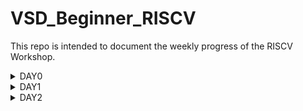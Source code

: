 # VSD_Beginner_RISCV
This repo is intended to document the weekly progress of the RISCV Workshop.

<details>
  <summary>DAY0</summary>

1.install Yosys

2.install iverilog

3.install gtkwave

## Yosys Installation

-  git clone https://github.com/YosysHQ/yosys.git
![image](https://github.com/hafizuddinsyed/VSD_Beginner_RISCV/assets/30310985/721dd3c7-d75c-468a-81c3-e9818c73c906)

-   sudo apt-get install build-essential clang bison flex \
    libreadline-dev gawk tcl-dev libffi-dev git \
    graphviz xdot pkg-config python3 libboost-system-dev \
    libboost-python-dev libboost-filesystem-dev zlib1g-dev
-   make config-gcc
-   make

    ![image](https://github.com/hafizuddinsyed/VSD_Beginner_RISCV/assets/30310985/434d6d89-a2dc-46ae-b0d5-0a55dd6b0472)
    ![image](https://github.com/hafizuddinsyed/VSD_Beginner_RISCV/assets/30310985/d1ac4a3e-b51e-449d-a6d4-569d755bf22f)

## iverilog and gtkwave installation
Steps to install iverilog and gtkwave
1. sudo apt-get install iverilog
2. sudo apt update
3. sudo apt install gtkwave

![image](https://github.com/hafizuddinsyed/VSD_Beginner_RISCV/assets/30310985/01137a8d-1e96-4289-968a-eeaf64b89510)
</details>
<details>
  <summary>DAY1</summary>

Task1: Identify the input ports and output ports of the Universal Asynchronous Receiver Transmitter Protocol based Hardware Transmitter
   ![image](https://github.com/hafizuddinsyed/VSD_Beginner_RISCV/assets/30310985/13e7f7be-9fe8-4abf-8e19-70343d664655)

Task2: Input and output waveforms

   ![image](https://github.com/hafizuddinsyed/VSD_Beginner_RISCV/assets/30310985/34495261-f516-4010-aa62-3ebc24f10089)
</details>

<details>
  <summary>DAY2</summary>
  
</details>
